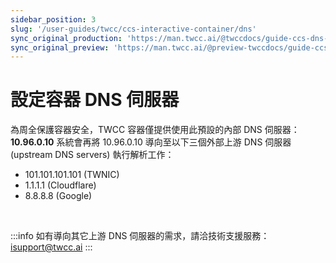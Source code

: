 ```yaml
---
sidebar_position: 3
slug: '/user-guides/twcc/ccs-interactive-container/dns'
sync_original_production: 'https://man.twcc.ai/@twccdocs/guide-ccs-dns-zh' 
sync_original_preview: 'https://man.twcc.ai/@preview-twccdocs/guide-ccs-dns-zh' 
---
```


# 設定容器 DNS 伺服器

為周全保護容器安全，TWCC 容器僅提供使用此預設的內部 DNS 伺服器：**10.96.0.10**
系統會再將 10.96.0.10 導向至以下三個外部上游 DNS 伺服器 (upstream DNS servers) 執行解析工作：

- 101.101.101.101 (TWNIC)
- 1.1.1.1 (Cloudflare)
- 8.8.8.8 (Google)

<br/>

:::info
如有導向其它上游 DNS 伺服器的需求，請洽技術支援服務： isupport@twcc.ai
:::